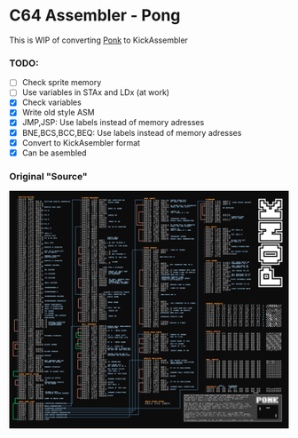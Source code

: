 # C64 Assembler - Pong

This is WIP of converting [Ponk](http://sos.gd/ponk/) to KickAssembler

### TODO:

- [ ] Check sprite memory
- [ ] Use variables in STAx and LDx (at work)
- [x] Check variables
- [x] Write old style ASM
- [x] JMP,JSP: Use labels instead of memory adresses
- [x] BNE,BCS,BCC,BEQ: Use labels instead of memory adresses
- [x] Convert to KickAsembler format
- [x] Can be asembled

### Original "Source"

![PONK](ponk.png)
